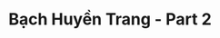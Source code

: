 ---
layout: album
resource: instagram
title: "Bạch Huyền Trang - Part 2"
description: "Instagram album of Bạch Huyền Trang, part 2.</br> Username: bachhuyentrang25"
active: gallery
album-title: "Bạch Huyền Trang"
images:
  - image_path: bachhuyentrang25/2/20210528_192754_192169411_402332930815032_2817132383337149158_n.jpg
  - image_path: bachhuyentrang25/2/20210528_192754_193333297_481764886384390_3427850841232490542_n.jpg
  - image_path: bachhuyentrang25/2/20210719_180839_219102511_4080282928731625_6348481303911744398_n.jpg
  - image_path: bachhuyentrang25/2/20210719_180839_219371355_2885831188325093_8072770899209903922_n.jpg
  - image_path: bachhuyentrang25/2/20210719_180839_219550609_541670353638511_5245286071450014250_n.jpg
  - image_path: bachhuyentrang25/2/20210719_180839_219598958_180407184139722_3824957175383018737_n.jpg
  - image_path: bachhuyentrang25/2/20210722_192551_220719905_534220051035202_8478688545710788322_n.jpg
  - image_path: bachhuyentrang25/2/20210722_192551_221113286_305611194629968_2856977676445004443_n.jpg
  - image_path: bachhuyentrang25/2/20210722_192551_221294098_1305344736534789_1727484818276055611_n.jpg
  - image_path: bachhuyentrang25/2/20210722_192551_221489061_2025982007540531_4730061763005020896_n.jpg
  - image_path: bachhuyentrang25/2/20210812_191242_234872024_581411756360372_7908340404620985100_n.jpg
  - image_path: bachhuyentrang25/2/20210812_191242_235561520_1982378505258007_5484142141868640909_n.jpg
  - image_path: bachhuyentrang25/2/20210812_191242_235810523_451679109211861_8579271895842592121_n.jpg
  - image_path: bachhuyentrang25/2/20210915_191640_241982693_1209169979601430_5797670999025676533_n.jpg
  - image_path: bachhuyentrang25/2/20210929_192612_243109745_215972243859734_6196282874548873777_n.jpg
  - image_path: bachhuyentrang25/2/20210929_192612_243230088_551286492656145_1997653101137015964_n.jpg
  - image_path: bachhuyentrang25/2/20210929_192612_243345723_163409765961387_3349417960092782923_n.jpg
  - image_path: bachhuyentrang25/2/20210929_192612_243538519_1046334626178460_9040806132874506288_n.jpg
  - image_path: bachhuyentrang25/2/20210929_192612_243578726_1074392233303718_3920511868597782984_n.jpg
  - image_path: bachhuyentrang25/2/20210929_192612_243755609_216755903775873_5990344380897638871_n.jpg
  - image_path: bachhuyentrang25/2/20211113_194355_255928098_1913776942160404_7821530430632099096_n.jpg
  - image_path: bachhuyentrang25/2/20211116_182151_257306172_2667394336739165_8016245494761785985_n.jpg
  - image_path: bachhuyentrang25/2/20211116_182151_257341402_925011515112924_5913102790412800319_n.jpg
  - image_path: bachhuyentrang25/2/20211123_190948_259385651_1072120873587659_6207957812989282783_n.jpg
  - image_path: bachhuyentrang25/2/20211125_093856_260082548_6495167840524760_8387628200643777078_n.jpg
  - image_path: bachhuyentrang25/2/20211213_192657_266775617_303590235108192_3857456950223120700_n.jpg
  - image_path: bachhuyentrang25/2/20211213_192657_267410769_966072364267252_748121308398646277_n.jpg
  - image_path: bachhuyentrang25/2/20220127_192831_272737553_639715883904278_9139128405074495741_n.jpg
---